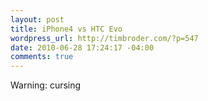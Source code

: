 ```yaml
--- 
layout: post
title: iPhone4 vs HTC Evo
wordpress_url: http://timbroder.com/?p=547
date: 2010-06-28 17:24:17 -04:00
comments: true
---
```

Warning: cursing

<object width="480" height="385"><param name="movie" value="http://www.youtube.com/v/FL7yD-0pqZg&hl=en_US&fs=1&"></param><param name="allowFullScreen" value="true"></param><param name="allowscriptaccess" value="always"></param><embed src="http://www.youtube.com/v/FL7yD-0pqZg&hl=en_US&fs=1&" type="application/x-shockwave-flash" allowscriptaccess="always" allowfullscreen="true" width="480" height="385"></embed></object>
